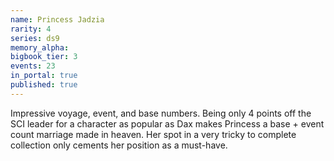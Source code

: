 ```yaml
---
name: Princess Jadzia
rarity: 4
series: ds9
memory_alpha:
bigbook_tier: 3
events: 23
in_portal: true
published: true
---
```


Impressive voyage, event, and base numbers. Being only 4 points off the SCI leader for a character as popular as Dax makes Princess a base + event count marriage made in heaven. Her spot in a very tricky to complete collection only cements her position as a must-have.
